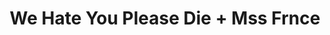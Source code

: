 ---
layout: post
category: concert
title: We Hate You Please Die + Mss Frnce
artists: 
- We Hate You Please Die
- Mss Frnce
place: 
- Petit Bain
country: France
city: Paris
---